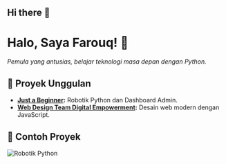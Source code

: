 ## Hi there 👋
# Halo, Saya Farouq! 👋
_Pemula yang antusias, belajar teknologi masa depan dengan Python._

## 🌟 Proyek Unggulan
- **[Just a Beginner](https://github.com/Farouq-beginner/Just-a-Beginner):** Robotik Python dan Dashboard Admin.
- **[Web Design Team Digital Empowerment](https://github.com/Farouq-beginner/Web-Design-Team-Digital-Empowerment):** Desain web modern dengan JavaScript.

## 📸 Contoh Proyek
![Robotik Python](https://via.placeholder.com/800x400?text=Gambar+Proyek)
<!--
**Farouq-beginner/Farouq-beginner** is a ✨ _special_ ✨ repository because its `README.md` (this file) appears on your GitHub profile.

Here are some ideas to get you started:

- 🔭 I’m currently working on ...
- 🌱 I’m currently learning ...
- 👯 I’m looking to collaborate on ...
- 🤔 I’m looking for help with ...
- 💬 Ask me about ...
- 📫 How to reach me: ...
- 😄 Pronouns: ...
- ⚡ Fun fact: ...
-->

